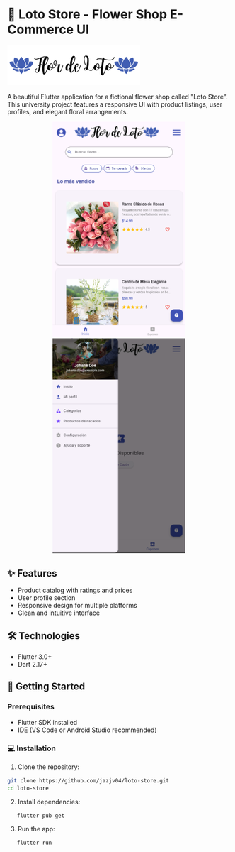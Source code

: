 # 🌸 Loto Store - Flower Shop E-Commerce UI
<div>
  <img src="\assets\flor_de_loto_logo.png" width="300" alt="Logo">
</div>

A beautiful Flutter application for a fictional flower shop called "Loto Store". This university project features a responsive UI with product listings, user profiles, and elegant floral arrangements.

<div align="center">
  <img src="assets/screenshots/1.png" width="300" alt="Product Listing">
  <img src="assets/screenshots/2.png" width="300" alt="User Profile">
</div>

## ✨ Features
- Product catalog with ratings and prices
- User profile section
- Responsive design for multiple platforms
- Clean and intuitive interface

## 🛠️ Technologies
- Flutter 3.0+
- Dart 2.17+

## 🚀 Getting Started

### Prerequisites
- Flutter SDK installed
- IDE (VS Code or Android Studio recommended)

### 💻 Installation
   1. Clone the repository:
   ```bash
   git clone https://github.com/jazjv04/loto-store.git
   cd loto-store
   ```
   
   2. Install dependencies:
 ```bash
    flutter pub get
 ```

   3. Run the app:
 ```bash
    flutter run
 ```

